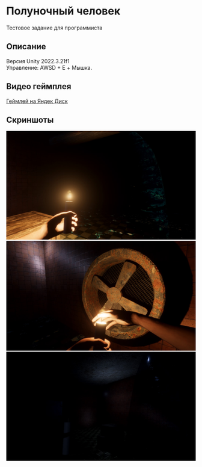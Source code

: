 # Полуночный человек  
Тестовое задание для программиста  
## Описание  
Версия Unity 2022.3.21f1  
Управление: AWSD + E + Мышка.  
## Видео геймплея  
[Геймлей на Яндек Диск](https://disk.yandex.ru/i/Rg3kP-RqQBQecQ)  
## Скриншоты  
![Текст с описанием картинки](img_readme/img_1.jpg)  
![Текст с описанием картинки](img_readme/img_2.jpg)  
![Текст с описанием картинки](img_readme/img_3.jpg)  